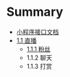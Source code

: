 # Summary

* [小程序接口文档](README.md)
* [1.1 直播](chapter1.md)
  * [1.1.1 粉丝](chapter1/111-fen-si.md)
  * 1.1.2 聊天
  * 1.1.3 打赏

